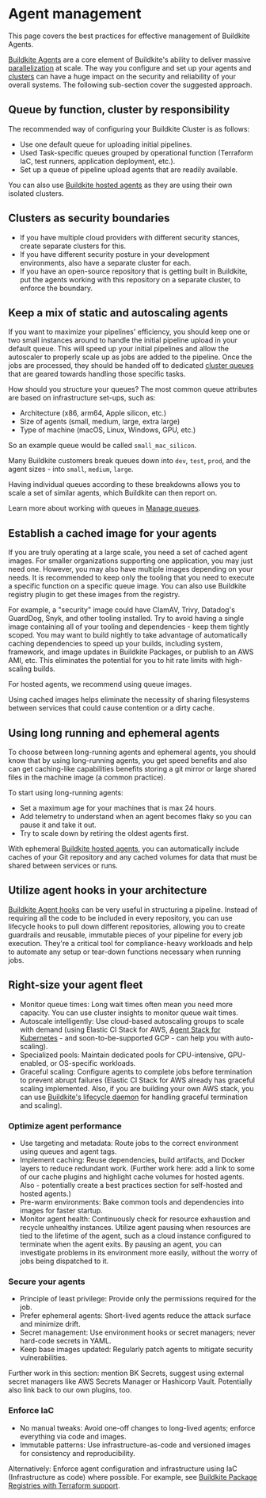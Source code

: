 # Agent management

This page covers the best practices for effective management of Buildkite Agents.

[Buildkite Agents](/docs/agent/v3) are a core element of Buildkite's ability to deliver massive [parallelization](/docs/pipelines/tutorials/parallel-builds) at scale. The way you configure and set up your agents and [clusters](/docs/pipelines/clusters) can have a huge impact on the security and reliability of your overall systems. The following sub-section cover the suggested approach.

## Queue by function, cluster by responsibility

The recommended way of configuring your Buildkite Cluster is as follows:

- Use one default queue for uploading initial pipelines.
- Used Task-specific queues grouped by operational function (Terraform IaC, test runners, application deployment, etc.).
- Set up a queue of pipeline upload agents that are readily available.

You can also use [Buildkite hosted agents](/docs/pipelines/hosted-agents) as they are using their own isolated clusters.

## Clusters as security boundaries

- If you have multiple cloud providers with different security stances, create separate clusters for this.
- If you have different security posture in your development environments, also have a separate cluster for each.
- If you have an open-source repository that is getting built in Buildkite, put the agents working with this repository on a separate cluster, to enforce the boundary.

## Keep a mix of static and autoscaling agents

If you want to maximize your pipelines' efficiency, you should keep one or two small instances around to handle the initial pipeline upload in your default queue. This will speed up your initial pipelines and allow the autoscaler to properly scale up as jobs are added to the pipeline. Once the jobs are processed, they should be handed off to dedicated [cluster queues](/docs/pipelines/clusters#clusters-and-queues-best-practices-how-should-i-structure-my-queues) that are geared towards handling those specific tasks.

How should you structure your queues? The most common queue attributes are based on infrastructure set-ups, such as:

- Architecture (x86, arm64, Apple silicon, etc.)
- Size of agents (small, medium, large, extra large)
- Type of machine (macOS, Linux, Windows, GPU, etc.)

So an example queue would be called `small_mac_silicon`.

Many Buildkite customers break queues down into `dev`, `test`, `prod`, and the agent sizes - into `small`, `medium`, `large`.

Having individual queues according to these breakdowns allows you to scale a set of similar agents, which Buildkite can then report on.

Learn more about working with queues in [Manage queues](/docs/pipelines/clusters/manage-queues).

## Establish a cached image for your agents

If you are truly operating at a large scale, you need a set of cached agent images. For smaller organizations supporting one application, you may just need one. However, you may also have multiple images depending on your needs. It is recommended to keep only the tooling that you need to execute a specific function on a specific queue image. You can also use Buildkite registry plugin to get these images from the registry.

For example, a "security" image could have ClamAV, Trivy, Datadog's GuardDog, Snyk, and other tooling installed. Try to avoid having a single image containing all of your tooling and dependencies - keep them tightly scoped. You may want to build nightly to take advantage of automatically caching dependencies to speed up your builds, including system, framework, and image updates in Buildkite Packages, or publish to an AWS AMI, etc. This eliminates the potential for you to hit rate limits with high-scaling builds.

For hosted agents, we recommend using queue images.

Using cached images helps eliminate the necessity of sharing filesystems between services that could cause contention or a dirty cache.

## Using long running and ephemeral agents

To choose between long-running agents and ephemeral agents, you should know that by using long-running agents, you get speed benefits and also can get caching-like capabilities benefits storing a git mirror or large shared files in the machine image (a common practice).

To start using long-running agents:

- Set a maximum age for your machines that is max 24 hours.
- Add telemetry to understand when an agent becomes flaky so you can pause it and take it out.
- Try to scale down by retiring the oldest agents first.

With ephemeral [Buildkite hosted agents](/docs/pipelines/hosted-agents/linux#agent-images-create-an-agent-image), you can automatically include caches of your Git repository and any cached volumes for data that must be shared between services or runs.

## Utilize agent hooks in your architecture

[Buildkite Agent hooks](/docs/agent/v3/hooks) can be very useful in structuring a pipeline. Instead of requiring all the code to be included in every repository, you can use lifecycle hooks to pull down different repositories, allowing you to create guardrails and reusable, immutable pieces of your pipeline for every job execution. They're a critical tool for compliance-heavy workloads and help to automate any setup or tear-down functions necessary when running jobs.

## Right-size your agent fleet

- Monitor queue times: Long wait times often mean you need more capacity. You can use cluster insights to monitor queue wait times.
- Autoscale intelligently: Use cloud-based autoscaling groups to scale with demand (using Elastic CI Stack for AWS, [Agent Stack for Kubernetes](/docs/agent/v3/agent-stack-k8s) - and soon-to-be-supported GCP - can help you with auto-scaling).
- Specialized pools: Maintain dedicated pools for CPU-intensive, GPU-enabled, or OS-specific workloads.
- Graceful scaling: Configure agents to complete jobs before termination to prevent abrupt failures (Elastic CI Stack for AWS already has graceful scaling implemented. Also, if you are building your own AWS stack, you can use [Buildkite's lifecycle daemon](https://github.com/buildkite/lifecycled) for handling graceful termination and scaling).

### Optimize agent performance

- Use targeting and metadata: Route jobs to the correct environment using queues and agent tags.
- Implement caching: Reuse dependencies, build artifacts, and Docker layers to reduce redundant work. (Further work here: add a link to some of our cache plugins and highlight cache volumes for hosted agents. Also - potentially create a best practices section for self-hosted and hosted agents.)
- Pre-warm environments: Bake common tools and dependencies into images for faster startup.
- Monitor agent health: Continuously check for resource exhaustion and recycle unhealthy instances. Utilize agent pausing when resources are tied to the lifetime of the agent, such as a cloud instance configured to terminate when the agent exits. By pausing an agent, you can investigate problems in its environment more easily, without the worry of jobs being dispatched to it.

### Secure your agents

- Principle of least privilege: Provide only the permissions required for the job.
- Prefer ephemeral agents: Short-lived agents reduce the attack surface and minimize drift.
- Secret management: Use environment hooks or secret managers; never hard-code secrets in YAML.
- Keep base images updated: Regularly patch agents to mitigate security vulnerabilities.

Further work in this section: mention BK Secrets, suggest using external secret managers like AWS Secrets Manager or Hashicorp Vault. Potentially also link back to our own plugins, too.

### Enforce IaC

- No manual tweaks: Avoid one-off changes to long-lived agents; enforce everything via code and images.
- Immutable patterns: Use infrastructure-as-code and versioned images for consistency and reproducibility.

Alternatively: Enforce agent configuration and infrastructure using IaC (Infrastructure as code) where possible. For example, see [Buildkite Package Registries with Terraform support](/docs/package-registries/ecosystems/terraform).
